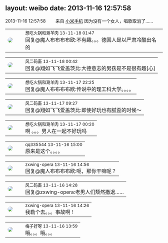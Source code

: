 layout: weibo
date: 2013-11-16 12:57:58
---
<meta name="referrer" content="no-referrer" />

2013-11-16 12:57:58  &nbsp;&nbsp;&nbsp;&nbsp;&nbsp;&nbsp; 来自 <a href="http://app.weibo.com/t/feed/22zMnn" rel="nofollow">小米手机</a>
因为没有一个女人，唱歌取消了…… ​​​

<table style="width: 100%;">
  <tr>
    <td style="width: 40px;"><img style="border-radius:50%" src="https://tva1.sinaimg.cn/crop.0.1.751.751.50/71c5c7f8jw8f5hblff0u4j20kv0ky3zn.jpg?KID=imgbed,tva&Expires=1624464803&ssig=Hw7YkBNQKJ"></td>
    <td colspan="2"><small>想吃火锅和涮羊肉 13-11-18 01:47</small><br/>回复@魔人布布布布欧:不有趣。。。德国人是以严肃冷酷出名的</td>
  </tr>
</table>

<table style="width: 100%;">
  <tr>
    <td style="width: 40px;"><img style="border-radius:50%" src="https://tva3.sinaimg.cn/crop.0.0.639.639.50/6d2a6003jw8f3idy69w2gj20hs0hrt9g.jpg?KID=imgbed,tva&Expires=1624464803&ssig=CxPL3%2FUO%2BO"></td>
    <td colspan="2"><small>风二码畜 13-11-18 00:42</small><br/>回复@翔如飞飞爱盖茨比:大德意志的男孩是不是很有趣[心]</td>
  </tr>
</table>

<table style="width: 100%;">
  <tr>
    <td style="width: 40px;"><img style="border-radius:50%" src="https://tva1.sinaimg.cn/crop.0.1.751.751.50/71c5c7f8jw8f5hblff0u4j20kv0ky3zn.jpg?KID=imgbed,tva&Expires=1624464803&ssig=Hw7YkBNQKJ"></td>
    <td colspan="2"><small>想吃火锅和涮羊肉 13-11-17 22:25</small><br/>回复@魔人布布布布欧:传说中的理工科大学。。。。</td>
  </tr>
</table>

<table style="width: 100%;">
  <tr>
    <td style="width: 40px;"><img style="border-radius:50%" src="https://tva3.sinaimg.cn/crop.0.0.639.639.50/6d2a6003jw8f3idy69w2gj20hs0hrt9g.jpg?KID=imgbed,tva&Expires=1624464803&ssig=CxPL3%2FUO%2BO"></td>
    <td colspan="2"><small>风二码畜 13-11-17 09:27</small><br/>回复@翔如飞飞爱盖茨比:即使好玩也有腻歪的时候～</td>
  </tr>
</table>

<table style="width: 100%;">
  <tr>
    <td style="width: 40px;"><img style="border-radius:50%" src="https://tva1.sinaimg.cn/crop.0.1.751.751.50/71c5c7f8jw8f5hblff0u4j20kv0ky3zn.jpg?KID=imgbed,tva&Expires=1624464803&ssig=Hw7YkBNQKJ"></td>
    <td colspan="2"><small>想吃火锅和涮羊肉 13-11-17 00:20</small><br/>啊 。。。男人在一起不好玩吗</td>
  </tr>
</table>

<table style="width: 100%;">
  <tr>
    <td style="width: 40px;"><img style="border-radius:50%" src="https://tva4.sinaimg.cn/crop.0.0.180.180.50/7d25944djw1e8qgp5bmzyj2050050aa8.jpg?KID=imgbed,tva&Expires=1624464803&ssig=zkQbzEEnWs"></td>
    <td colspan="2"><small>qq335544 13-11-16 15:00</small><br/>原来是这个。。。。</td>
  </tr>
</table>

<table style="width: 100%;">
  <tr>
    <td style="width: 40px;"><img style="border-radius:50%" src="https://tva4.sinaimg.cn/crop.0.0.180.180.50/735b8c72jw1e8qgp5bmzyj2050050aa8.jpg?KID=imgbed,tva&Expires=1624464803&ssig=GW4dt3YonE"></td>
    <td colspan="2"><small>zxwing-opera 13-11-16 14:56</small><br/>回复@魔人布布布布欧:呃，那你干嘛呢？</td>
  </tr>
</table>

<table style="width: 100%;">
  <tr>
    <td style="width: 40px;"><img style="border-radius:50%" src="https://tva3.sinaimg.cn/crop.0.0.639.639.50/6d2a6003jw8f3idy69w2gj20hs0hrt9g.jpg?KID=imgbed,tva&Expires=1624464803&ssig=CxPL3%2FUO%2BO"></td>
    <td colspan="2"><small>风二码畜 13-11-16 14:28</small><br/>回复@zxwing-opera:老男人们颓然撤退……</td>
  </tr>
</table>

<table style="width: 100%;">
  <tr>
    <td style="width: 40px;"><img style="border-radius:50%" src="https://tva4.sinaimg.cn/crop.0.0.180.180.50/735b8c72jw1e8qgp5bmzyj2050050aa8.jpg?KID=imgbed,tva&Expires=1624464803&ssig=GW4dt3YonE"></td>
    <td colspan="2"><small>zxwing-opera 13-11-16 14:26</small><br/>我勒个去。。。事故啊！</td>
  </tr>
</table>

<table style="width: 100%;">
  <tr>
    <td style="width: 40px;"><img style="border-radius:50%" src="https://tva3.sinaimg.cn/crop.0.0.180.180.50/abefb5b0jw1e8qgp5bmzyj2050050aa8.jpg?KID=imgbed,tva&Expires=1624464803&ssig=Vp6X0LTaVC"></td>
    <td colspan="2"><small>梅子好呀 13-11-16 13:59</small><br/>哦。。。哦。。。</td>
  </tr>
</table>

